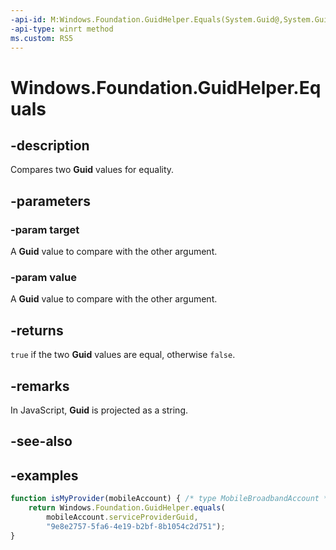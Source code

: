 ```yaml
---
-api-id: M:Windows.Foundation.GuidHelper.Equals(System.Guid@,System.Guid@)
-api-type: winrt method
ms.custom: RS5
---
```


<!-- Method syntax.
public bool GuidHelper.Equals(Guid target, Guid value)
-->

# Windows.Foundation.GuidHelper.Equals

## -description
Compares two **Guid** values for equality.

## -parameters

### -param target
A **Guid** value to compare with the other argument.

### -param value
A **Guid** value to compare with the other argument.

## -returns
`true` if the two **Guid** values are equal, otherwise `false`.

## -remarks
In JavaScript, **Guid** is projected as a string.

## -see-also

## -examples
```javascript
function isMyProvider(mobileAccount) { /* type MobileBroadbandAccount */
    return Windows.Foundation.GuidHelper.equals(
        mobileAccount.serviceProviderGuid,
        "9e8e2757-5fa6-4e19-b2bf-8b1054c2d751");
}
```
